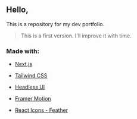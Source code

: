 ## Hello,

This is a repository for my dev portfolio.

> This is a first version. I'll improve it with time.



### Made with:

- [Next.js](https://nextjs.org/)

- [Tailwind CSS](https://tailwindcomponents.com/)

- [Headless UI](https://headlessui.com/react/)

- [Framer Motion](https://www.framer.com/motion/)

- [React Icons - Feather](https://react-icons.github.io/react-icons/icons?name=fi)
